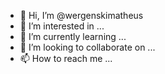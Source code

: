 - 👋 Hi, I’m @wergenskimatheus
- 👀 I’m interested in ...
- 🌱 I’m currently learning ...
- 💞️ I’m looking to collaborate on ...
- 📫 How to reach me ...

<!---
wergenskimatheus/wergenskimatheus is a ✨ special ✨ repository because its `README.md` (this file) appears on your GitHub profile.
You can click the Preview link to take a look at your changes.
--->
